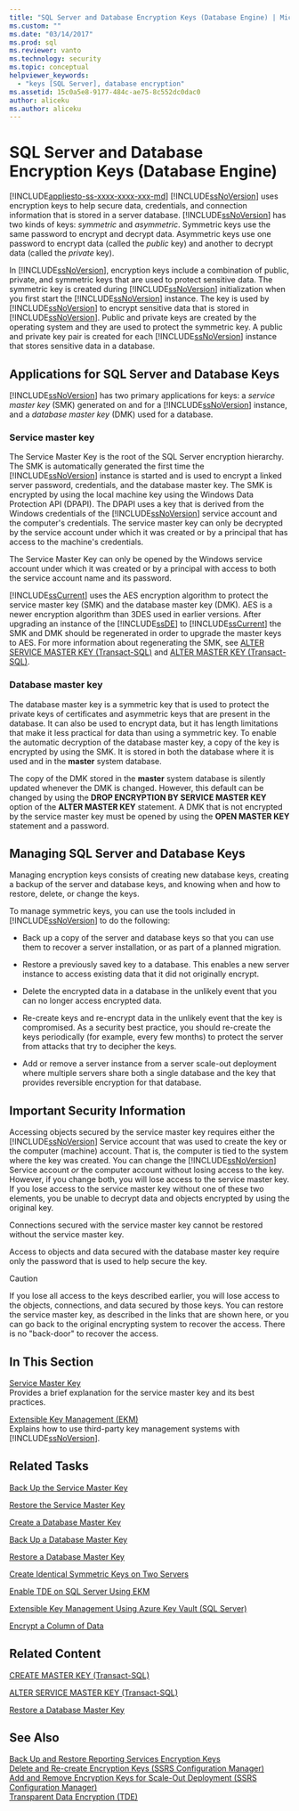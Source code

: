 ```yaml
---
title: "SQL Server and Database Encryption Keys (Database Engine) | Microsoft Docs"
ms.custom: ""
ms.date: "03/14/2017"
ms.prod: sql
ms.reviewer: vanto
ms.technology: security
ms.topic: conceptual
helpviewer_keywords: 
  - "keys [SQL Server], database encryption"
ms.assetid: 15c0a5e8-9177-484c-ae75-8c552dc0dac0
author: aliceku
ms.author: aliceku
---
```

# SQL Server and Database Encryption Keys (Database Engine)
[!INCLUDE[appliesto-ss-xxxx-xxxx-xxx-md](../../../includes/appliesto-ss-xxxx-xxxx-xxx-md.md)]
  [!INCLUDE[ssNoVersion](../../../includes/ssnoversion-md.md)] uses encryption keys to help secure data, credentials, and connection information that is stored in a server database. [!INCLUDE[ssNoVersion](../../../includes/ssnoversion-md.md)] has two kinds of keys: *symmetric* and *asymmetric*. Symmetric keys use the same password to encrypt and decrypt data. Asymmetric keys use one password to encrypt data (called the *public* key) and another to decrypt data (called the *private* key).  
  
 In [!INCLUDE[ssNoVersion](../../../includes/ssnoversion-md.md)], encryption keys include a combination of public, private, and symmetric keys that are used to protect sensitive data. The symmetric key is created during [!INCLUDE[ssNoVersion](../../../includes/ssnoversion-md.md)] initialization when you first start the [!INCLUDE[ssNoVersion](../../../includes/ssnoversion-md.md)] instance. The key is used by [!INCLUDE[ssNoVersion](../../../includes/ssnoversion-md.md)] to encrypt sensitive data that is stored in [!INCLUDE[ssNoVersion](../../../includes/ssnoversion-md.md)]. Public and private keys are created by the operating system and they are used to protect the symmetric key. A public and private key pair is created for each [!INCLUDE[ssNoVersion](../../../includes/ssnoversion-md.md)] instance that stores sensitive data in a database.  
  
## Applications for SQL Server and Database Keys  
 [!INCLUDE[ssNoVersion](../../../includes/ssnoversion-md.md)] has two primary applications for keys: a *service master key* (SMK) generated on and for a [!INCLUDE[ssNoVersion](../../../includes/ssnoversion-md.md)] instance, and a *database master key* (DMK) used for a database.

### Service master key
  
 The Service Master Key is the root of the SQL Server encryption hierarchy. The SMK is automatically generated the first time the [!INCLUDE[ssNoVersion](../../../includes/ssnoversion-md.md)] instance is started and is used to encrypt a linked server password, credentials, and the database master key. The SMK is encrypted by using the local machine key using the Windows Data Protection API (DPAPI). The DPAPI uses a key that is derived from the Windows credentials of the [!INCLUDE[ssNoVersion](../../../includes/ssnoversion-md.md)] service account and the computer's credentials. The service master key can only be decrypted by the service account under which it was created or by a principal that has access to the machine's credentials.

The Service Master Key can only be opened by the Windows service account under which it was created or by a principal with access to both the service account name and its password.

 [!INCLUDE[ssCurrent](../../../includes/sscurrent-md.md)] uses the AES encryption algorithm to protect the service master key (SMK) and the database master key (DMK). AES is a newer encryption algorithm than 3DES used in earlier versions. After upgrading an instance of the [!INCLUDE[ssDE](../../../includes/ssde-md.md)] to [!INCLUDE[ssCurrent](../../../includes/sscurrent-md.md)] the SMK and DMK should be regenerated in order to upgrade the master keys to AES. For more information about regenerating the SMK, see [ALTER SERVICE MASTER KEY &#40;Transact-SQL&#41;](../../../t-sql/statements/alter-service-master-key-transact-sql.md) and [ALTER MASTER KEY &#40;Transact-SQL&#41;](../../../t-sql/statements/alter-master-key-transact-sql.md).

### Database master key
  
 The database master key is a symmetric key that is used to protect the private keys of certificates and asymmetric keys that are present in the database. It can also be used to encrypt data, but it has length limitations that make it less practical for data than using a symmetric key. To enable the automatic decryption of the database master key, a copy of the key is encrypted by using the SMK. It is stored in both the database where it is used and in the **master** system database.  
  
 The copy of the DMK stored in the **master** system database is silently updated whenever the DMK is changed. However, this default can be changed by using the **DROP ENCRYPTION BY SERVICE MASTER KEY** option of the **ALTER MASTER KEY** statement. A DMK that is not encrypted by the service master key must be opened by using the **OPEN MASTER KEY** statement and a password.  
  
## Managing SQL Server and Database Keys  
 Managing encryption keys consists of creating new database keys, creating a backup of the server and database keys, and knowing when and how to restore, delete, or change the keys.  
  
 To manage symmetric keys, you can use the tools included in [!INCLUDE[ssNoVersion](../../../includes/ssnoversion-md.md)] to do the following:  
  
-   Back up a copy of the server and database keys so that you can use them to recover a server installation, or as part of a planned migration.  
  
-   Restore a previously saved key to a database. This enables a new server instance to access existing data that it did not originally encrypt.  
  
-   Delete the encrypted data in a database in the unlikely event that you can no longer access encrypted data.  
  
-   Re-create keys and re-encrypt data in the unlikely event that the key is compromised. As a security best practice, you should re-create the keys periodically (for example, every few months) to protect the server from attacks that try to decipher the keys.  
  
-   Add or remove a server instance from a server scale-out deployment where multiple servers share both a single database and the key that provides reversible encryption for that database.  
  
## Important Security Information  
 Accessing objects secured by the service master key requires either the [!INCLUDE[ssNoVersion](../../../includes/ssnoversion-md.md)] Service account that was used to create the key or the computer (machine) account. That is, the computer is tied to the system where the key was created. You can change the [!INCLUDE[ssNoVersion](../../../includes/ssnoversion-md.md)] Service account *or* the computer account without losing access to the key. However, if you change both, you will lose access to the service master key. If you lose access to the service master key without one of these two elements, you be unable to decrypt data and objects encrypted by using the original key.  
  
 Connections secured with the service master key cannot be restored without the service master key.  
  
 Access to objects and data secured with the database master key require only the password that is used to help secure the key.  
  
> [!CAUTION]  
>  If you lose all access to the keys described earlier, you will lose access to the objects, connections, and data secured by those keys. You can restore the service master key, as described in the links that are shown here, or you can go back to the original encrypting system to recover the access. There is no "back-door" to recover the access.  
  
## In This Section  
 [Service Master Key](../../../relational-databases/security/encryption/service-master-key.md)  
 Provides a brief explanation for the service master key and its best practices.  
  
 [Extensible Key Management &#40;EKM&#41;](../../../relational-databases/security/encryption/extensible-key-management-ekm.md)  
 Explains how to use third-party key management systems with [!INCLUDE[ssNoVersion](../../../includes/ssnoversion-md.md)].  
  
## Related Tasks  
 [Back Up the Service Master Key](../../../relational-databases/security/encryption/back-up-the-service-master-key.md)  
  
 [Restore the Service Master Key](../../../relational-databases/security/encryption/restore-the-service-master-key.md)  
  
 [Create a Database Master Key](../../../relational-databases/security/encryption/create-a-database-master-key.md)  
  
 [Back Up a Database Master Key](../../../relational-databases/security/encryption/back-up-a-database-master-key.md)  
  
 [Restore a Database Master Key](../../../relational-databases/security/encryption/restore-a-database-master-key.md)  
  
 [Create Identical Symmetric Keys on Two Servers](../../../relational-databases/security/encryption/create-identical-symmetric-keys-on-two-servers.md)  
  
 [Enable TDE on SQL Server Using EKM](../../../relational-databases/security/encryption/enable-tde-on-sql-server-using-ekm.md)  
  
 [Extensible Key Management Using Azure Key Vault &#40;SQL Server&#41;](../../../relational-databases/security/encryption/extensible-key-management-using-azure-key-vault-sql-server.md)  
  
 [Encrypt a Column of Data](../../../relational-databases/security/encryption/encrypt-a-column-of-data.md)  
  
## Related Content  
 [CREATE MASTER KEY &#40;Transact-SQL&#41;](../../../t-sql/statements/create-master-key-transact-sql.md)  
  
 [ALTER SERVICE MASTER KEY &#40;Transact-SQL&#41;](../../../t-sql/statements/alter-service-master-key-transact-sql.md)  
  
 [Restore a Database Master Key](../../../relational-databases/security/encryption/restore-a-database-master-key.md)  
  
## See Also  
 [Back Up and Restore Reporting Services Encryption Keys](../../../reporting-services/install-windows/ssrs-encryption-keys-back-up-and-restore-encryption-keys.md)   
 [Delete and Re-create Encryption Keys  &#40;SSRS Configuration Manager&#41;](../../../reporting-services/install-windows/ssrs-encryption-keys-delete-and-re-create-encryption-keys.md)   
 [Add and Remove Encryption Keys for Scale-Out Deployment &#40;SSRS Configuration Manager&#41;](../../../reporting-services/install-windows/add-and-remove-encryption-keys-for-scale-out-deployment.md)   
 [Transparent Data Encryption &#40;TDE&#41;](../../../relational-databases/security/encryption/transparent-data-encryption.md)  
  
  
